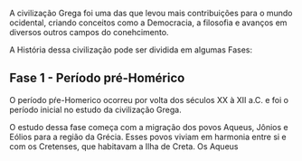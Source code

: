 
A civilização Grega foi uma das que levou mais contribuições para o mundo ocidental, criando conceitos como a Democracia, a filosofia e avanços em diversos outros campos do conehcimento.

A História dessa civilização pode ser dividida em algumas Fases:

## Fase 1 - Período pré-Homérico

O período pŕe-Homerico ocorreu por volta dos séculos XX à XII a.C. e foi o período inicial no estudo da civilização Grega.

O estudo dessa fase começa com a migração dos povos Aqueus, Jônios e Eólios para a região da Grécia. Esses povos viviam em harmonia entre si e com os Cretenses, que habitavam a Ilha de Creta. Os Aqueus 